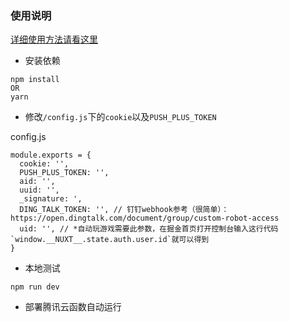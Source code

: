 ### 使用说明

[详细使用方法请看这里](https://juejin.cn/post/7021027165294559245)

+ 安装依赖

```
npm install
OR
yarn
```

+ 修改`/config.js`下的`cookie`以及`PUSH_PLUS_TOKEN`

config.js
```
module.exports = {
  cookie: '',
  PUSH_PLUS_TOKEN: '',
  aid: '',
  uuid: '',
  _signature: ',
  DING_TALK_TOKEN: '', // 钉钉webhook参考（很简单）：https://open.dingtalk.com/document/group/custom-robot-access
  uid: '', // *自动玩游戏需要此参数，在掘金首页打开控制台输入这行代码`window.__NUXT__.state.auth.user.id`就可以得到
}
```

+ 本地测试

```
npm run dev
```

+ 部署腾讯云函数自动运行

